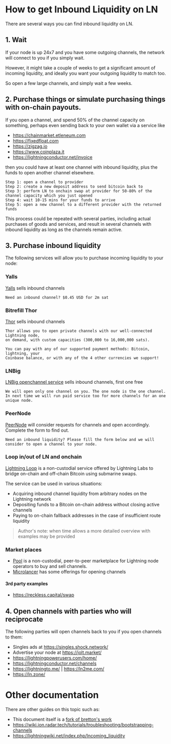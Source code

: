 # How to get Inbound Liquidity on LN

There are several ways you can find inbound liquidity on LN.

## 1. Wait

If your node is up 24x7 and you have some outgoing channels, the network will connect to you if you simply wait.

However, it might take a couple of weeks to get a significant amount of incoming liquidity, and ideally you want your outgoing liquidity to match too.

So open a few large channels, and simply wait a few weeks.

## 2. Purchase things or simulate purchasing things with on-chain payouts.

If you open a channel, and spend 50% of the channel capacity on something, perhaps even sending back to your own wallet via a service like
* https://chainmarket.etleneum.com
* https://fixedfloat.com
* https://zigzag.io
* https://www.coinplaza.it
* https://lightningconductor.net/invoice

then you could have at least one channel with inbound liquidity, plus the funds to open another channel elsewhere.

```
Step 1: open a channel to provider
Step 2: create a new deposit address to send bitcoin back to
Step 3: perform LN to onchain swap at provider for 50-80% of the channel capacity which you just opened
Step 4: wait 10-15 mins for your funds to arrive
Step 5: open a new channel to a different provider with the returned funds
```

This process could be repeated with several parties, including actual purchases of goods and services, and result in several channels with inbound liquidity as long as the channels remain active. 

## 3. Purchase inbound liquidity

The following services will allow you to purchase incoming liquidity to your node:

### Yalls

[Yalls](https://yalls.org/about/) sells inbound channels

```
Need an inbound channel? $0.45 USD for 2m sat
```

### Bitrefill Thor

[Thor](https://www.bitrefill.com/thor-lightning-network-channels/) sells inbound channels

```
Thor allows you to open private channels with our well-connected Lightning node,
on demand, with custom capacities (300,000 to 16,000,000 sats).

You can pay with any of our supported payment methods: Bitcoin, lightning, your
Coinbase balance, or with any of the 4 other currencies we support!
```

### LNBig

[LNBig openchannel service](https://lnbig.com/#/open-channel) sells inbound channels, first one free

```
We will open only one channel on you. The one node is the one channel. In next time we will run paid service too for more channels for an one unique node. 
```

### PeerNode

[PeerNode](https://peernode.net/) will consider requests for channels and open accordingly. Complete the form to find out.

```
Need an inbound liquidity? Please fill the form below and we will consider to open a channel to your node.
```

### Loop in/out of LN and onchain

[Lightning Loop](https://github.com/lightninglabs/loop) is a non-custodial service offered by Lightning Labs to bridge on-chain and off-chain Bitcoin using submarine swaps.

The service can be used in various situations:
* Acquiring inbound channel liquidity from arbitrary nodes on the Lightning network
* Depositing funds to a Bitcoin on-chain address without closing active channels
* Paying to on-chain fallback addresses in the case of insufficient route liquidity

> Author's note: when time allows a more detailed overview with examples may be provided  

### Market places

* [Pool](https://lightning.engineering/pool/) is a non-custodial, peer-to-peer marketplace for Lightning node operators to buy and sell channels.
* [Microlancer](https://microlancer.io/) has some offerings for opening channels

#### 3rd party examples

* https://reckless.capital/swap

## 4. Open channels with parties who will reciprocate

The following parties will open channels back to you if you open channels to them:

* Singles ads at https://singles.shock.network/
* Advertise your node at https://jolt.market/
* https://lightningpowerusers.com/home/
* https://lightningconductor.net/channels
* https://lightningto.me/ | https://ln2me.com/
* https://ln.zone/

# Other documentation

There are other guides on this topic such as:

* This document itself is a [fork of bretton's work](https://gist.github.com/bretton/53bc511b6fdafef31951199dd25bbf88)
* https://wiki.ion.radar.tech/tutorials/troubleshooting/bootstrapping-channels
* https://lightningwiki.net/index.php/Incoming_liquidity
